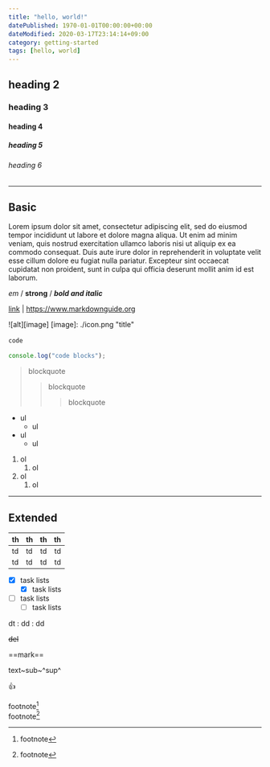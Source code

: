 ```yaml
---
title: "hello, world!"
datePublished: 1970-01-01T00:00:00+00:00
dateModified: 2020-03-17T23:14:14+09:00
category: getting-started
tags: [hello, world]
---
```


## heading 2

### heading 3

#### heading 4

##### heading 5

###### heading 6

---

## Basic

Lorem ipsum dolor sit amet, consectetur adipiscing elit, sed do eiusmod tempor incididunt ut labore et dolore magna aliqua. Ut enim ad minim veniam, quis nostrud exercitation ullamco laboris nisi ut aliquip ex ea commodo consequat. Duis aute irure dolor in reprehenderit in voluptate velit esse cillum dolore eu fugiat nulla pariatur. Excepteur sint occaecat cupidatat non proident, sunt in culpa qui officia deserunt mollit anim id est laborum.

_em_ / **strong** / **_bold and italic_**

[link](/) | <https://www.markdownguide.org>

![alt][image]
[image]: ./icon.png "title"

`code`

```typescript
console.log("code blocks");
```

> blockquote
>
> > blockquote
> >
> > > blockquote

- ul
  - ul
- ul
  - ul

1. ol
   1. ol
2. ol
   1. ol

---

## Extended

| th  | th  | th  |  th |
| --- | :-- | :-: | --: |
| td  | td  | td  |  td |
| td  | td  | td  |  td |

- [x] task lists
  - [x] task lists
- [ ] task lists
  - [ ] task lists

dt
: dd
: dd

~~del~~

==mark==

text~sub~^sup^

:+1:

footnote[^1]  
footnote[^footnote]

[^1]: footnote
[^footnote]: footnote
